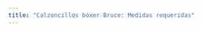 ```yaml
---
title: "Calzoncillos bóxer Bruce: Medidas requeridas"
---
```


<PatternMeasurements pattern='bruce' />
